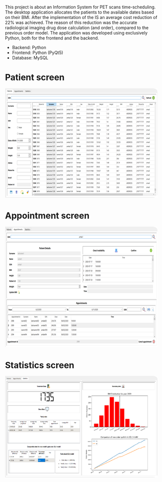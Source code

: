 This project is about an Information System for PET scans time-scheduling. The desktop application allocates the patients to the available dates based on their BMI. After the implementation of the IS an average cost reduction of 22% was achieved. The reason of this reduction was the accurate radiological imaging drug dose calculation (and order), compared to the previous order model. The application was developed using exclusively Python, both for the frontend and the backend.

* Backend: Python
* Frontend: Python (PyQt5)
* Database: MySQL

# Patient screen
![](Images/Picture1.png)

# Appointment screen
![](Images/Picture2.png)

# Statistics screen
![](Images/Picture3.png)
